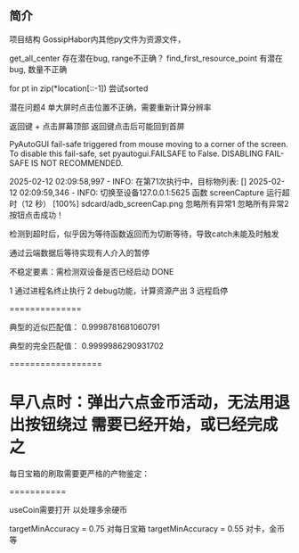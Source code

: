 ## 简介
项目结构 GossipHabor内其他py文件为资源文件，

get_all_center 存在潜在bug, range不正确？
find_first_resource_point 有潜在bug, 数量不正确


for pt in zip(*location[::-1]) 尝试sorted

潜在问题4 单大屏时点击位置不正确，需要重新计算分辨率

返回键 + 点击屏幕顶部
返回键点击后可能回到首屏

PyAutoGUI fail-safe triggered from mouse moving to a corner of the screen. To disable this fail-safe, set pyautogui.FAILSAFE to False. DISABLING FAIL-SAFE IS NOT RECOMMENDED.


2025-02-12 02:09:58,997 - INFO: 在第71次执行中，目标物列表: []
2025-02-12 02:09:59,346 - INFO: 切换至设备127.0.0.1:5625
函数 screenCapture 运行超时（12 秒）
[100%] sdcard/adb_screenCap.png
忽略所有异常1
忽略所有异常2
按钮点击成功！

检测到超时后，似乎因为等待函数返回而为切断等待，导致catch未能及时触发

通过云端数据后等待实现有人介入的暂停

不稳定要素：需检测双设备是否已经启动 DONE

1 通过进程名终止执行
2 debug功能，计算资源产出
3 远程启停

==============

典型的近似匹配值：
0.9998781681060791

典型的完全匹配值：
0.9999986290931702

==================


早八点时：弹出六点金币活动，无法用退出按钮绕过
需要已经开始，或已经完成之
===========
每日宝箱的刷取需要更严格的产物鉴定：

===========

useCoin需要打开 以处理多余硬币

targetMinAccuracy = 0.75 对每日宝箱
targetMinAccuracy = 0.55 对卡，金币等

